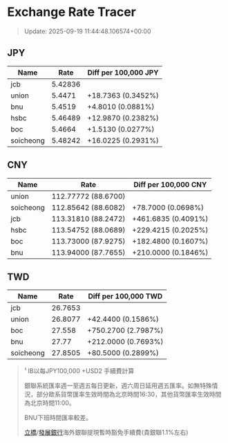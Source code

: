 # Exchange Rate Tracer

> Update: 2025-09-19 11:44:48.106574+00:00

## JPY

| Name      |    Rate | Diff per 100,000 JPY   |
|-----------|---------|------------------------|
| jcb       | 5.42836 |                        |
| union     | 5.4471  | +18.7363 (0.3452%)     |
| bnu       | 5.4519  | +4.8010 (0.0881%)      |
| hsbc      | 5.46489 | +12.9870 (0.2382%)     |
| boc       | 5.4664  | +1.5130 (0.0277%)      |
| soicheong | 5.48242 | +16.0225 (0.2931%)     |

## CNY

| Name      | Rate                | Diff per 100,000 CNY   |
|-----------|---------------------|------------------------|
| union     | 112.77772	(88.6700) |                        |
| soicheong | 112.85642	(88.6082) | +78.7000 (0.0698%)     |
| jcb       | 113.31810	(88.2472) | +461.6835 (0.4091%)    |
| hsbc      | 113.54752	(88.0689) | +229.4215 (0.2025%)    |
| boc       | 113.73000	(87.9275) | +182.4800 (0.1607%)    |
| bnu       | 113.94000	(87.7655) | +210.0000 (0.1846%)    |

## TWD

| Name      |    Rate | Diff per 100,000 TWD   |
|-----------|---------|------------------------|
| jcb       | 26.7653 |                        |
| union     | 26.8077 | +42.4400 (0.1586%)     |
| boc       | 27.558  | +750.2700 (2.7987%)    |
| bnu       | 27.77   | +212.0000 (0.7693%)    |
| soicheong | 27.8505 | +80.5000 (0.2899%)     |


> ¹ IB以每JPY100,000 +USD2 手續費計算
>
> 銀聯系統匯率週一至週五每日更新，週六周日延用週五匯率。如無特殊情況，部分歐系貨幣匯率生效時間為北京時間16:30，其他貨幣匯率生效時間為北京時間11:00。
>
> BNU下班時間匯率較差。
>
> [立橋](https://www.wlbank.com.mo/uploads/ueditor/file/20181211/1544536513900230.pdf)/[發展銀行](https://www.mdb.com.mo/Service_Charges_20230728.pdf)海外銀聯提現暫時豁免手續費(貴銀聯1.1%左右)

